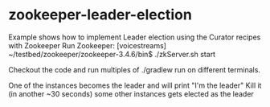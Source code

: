 zookeeper-leader-election
=========================

Example shows how to implement Leader election using the Curator recipes with Zookeeper
Run Zookeeper: 
[voicestreams] ~/testbed/zookeeper/zookeeper-3.4.6/bin$ ./zkServer.sh  start

Checkout the code and run multiples of ./gradlew run on different terminals.

One of the instances becomes the leader and will print "I'm the leader" 
Kill it (in another ~30 seconds) some other instances gets elected as the leader
